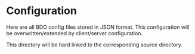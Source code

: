 # Configuration

Here are all BDO config files stored in JSON format. This configuration will be overwritten/extended by client/server configuration.

This directory will be hard linked to the corresponding source directory.
